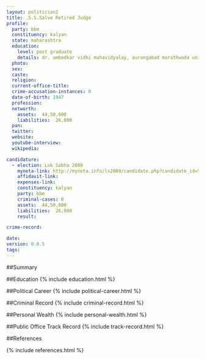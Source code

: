 ```yaml
---
layout: politician2
title: .S.S.Salve Retired Judge
profile: 
  party: bbm
  constituency: kalyan
  state: maharashtra
  education: 
    level: post graduate
    details: dr. ambedkar vidhi mahavidyalay, aurangabad marathwada university, aurangabad-1972
  photo: 
  sex: 
  caste: 
  religion: 
  current-office-title: 
  crime-accusation-instances: 0
  date-of-birth: 1947
  profession: 
  networth: 
    assets:  44,50,000
    liabilities:  26,000
  pan: 
  twitter: 
  website: 
  youtube-interview: 
  wikipedia: 

candidature: 
  - election: Lok Sabha 2009
    myneta-link: http://myneta.info/ls2009/candidate.php?candidate_id=5330
    affidavit-link: 
    expenses-link: 
    constituency: kalyan 
    party: bbm
    criminal-cases: 0
    assets:  44,50,000
    liabilities:  26,000
    result:  

crime-record: 

date: 
version: 0.0.5
tags: 
---
```

##Summary


##Education
{% include education.html %}


##Political Career
{% include political-career.html %}


##Criminal Record
{% include criminal-record.html %}


##Personal Wealth
{% include personal-wealth.html %}


##Public Office Track Record
{% include track-record.html %}


##References


{% include references.html %}